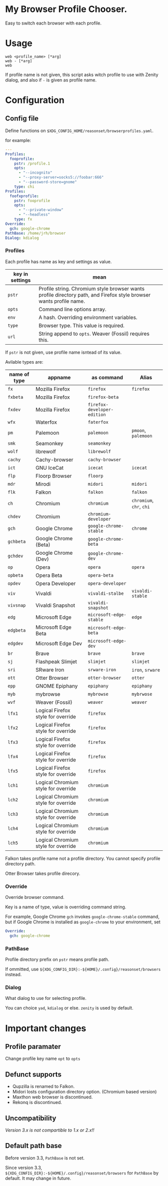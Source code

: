 # My Browser Profile Chooser.

Easy to switch each browser with each profile.

# Usage

```
web <profile_name> [*arg]
web - [*arg]
web
```

If profile name is not given, this script asks witch profile to use with Zenity dialog,
and also if `-` is given as profile name.

# Configuration

## Config file

Define functions on `$XDG_CONFIG_HOME/reasonset/browserprofiles.yaml`.

for example:

```yaml
---
Profiles:
  fooprofile:
    pstr: /profile.1
    opts:
      - "--incognito"
      - "--proxy-server=socks5://foobar:666"
      - "--password-store=gnome"
    type: chi
Profiles:
  foofxprofile:
    pstr: fooprofile
    opts:
      - "--private-window"
      - "--headless"
    type: fx
Override:
  gch: google-chrome
PathBase: /home/jrh/browser
Dialog: kdialog
```

### Profiles

Each profile has name as key and settings as value.

|key in settings|mean|
|-------|---------------------------|
|`pstr`|Profile string. Chromium style browser wants profile directory path, and Firefox style browser wants profile name.|
|`opts`|Command line options array.|
|`env`|A hash. Overriding environment variables.|
|`type`|Browser type. This value is required.|
|`url`|String append to `opts`. Weaver (Fossil) requires this.|

If `pstr` is not given, use profile name isntead of its value.

Avilable types are:

|name of type|appname|as command|Alias|
|-----|--------|-----------------|-----------|
|`fx`|Mozilla Firefox|`firefox`|`firefox`|
|`fxbeta`|Mozilla Firefox|`firefox-beta`||
|`fxdev`|Mozilla Firefox|`firefox-developer-edition`||
|`wfx`|Waterfox|`faterfox`||
|`pm`|Palemoon|`palemoon`|`pmoon`, `palemoon`|
|`smk`|Seamonkey|`seamonkey`||
|`wolf`|librewolf|`librewolf`||
|`cachy`|Cachy-browser|`cachy-browser`||
|`ict`|GNU IceCat|`icecat`|`icecat`|
|`flp`|Floorp Browser|`floorp`||
|`mdr`|Mirodi|`midori`|`midori`|
|`flk`|Falkon|`falkon`|`falkon`|
|`ch`|Chromium|`chromium`|`chromium`, `chr`, `chi`|
|`chdev`|Chromium|`chromium-developer`||
|`gch`|Google Chrome|`google-chrome-stable`|`chrome`|
|`gchbeta`|Google Chrome (Beta)|`google-chrome-beta`||
|`gchdev`|Google Chrome (Dev)|`google-chrome-dev`||
|`op`|Opera|`opera`|`opera`|
|`opbeta`|Opera Beta|`opera-beta`||
|`opdev`|Opera Developer|`opera-developer`||
|`viv`|Vivaldi|`vivaldi-stalbe`|`vivaldi-stable`|
|`vivsnap`|Vivaldi Snapshot|`vivaldi-snapshot`||
|`edg`|Microsoft Edge|`microsoft-edge-stable`|`edge`|
|`edgbeta`|Microsoft Edge Beta|`microsoft-edge-beta`||
|`edgdev`|Microsoft Edge Dev|`microsoft-edge-dev`||
|`br`|Brave|`brave`|`brave`|
|`sj`|Flashpeak Slimjet|`slimjet`|`slimjet`|
|`sri`|SRware Iron|`srware-iron`|`iron`, `srware`|
|`ott`|Otter Browser|`otter-browser`|`otter`|
|`epp`|GNOME Epiphany|`epiphany`|`epiphany`|
|`myb`|mybrowse|`mybrowse`|`mybrwose`|
|`wvf`|Weaver (Fossil)|`weaver`|`weaver`|
|`lfx1`|Logical Firefox style for override|`firefox`||
|`lfx2`|Logical Firefox style for override|`firefox`||
|`lfx3`|Logical Firefox style for override|`firefox`||
|`lfx4`|Logical Firefox style for override|`firefox`||
|`lfx5`|Logical Firefox style for override|`firefox`||
|`lch1`|Logical Chromium style for override|`chromium`||
|`lch2`|Logical Chromium style for override|`chromium`||
|`lch3`|Logical Chromium style for override|`chromium`||
|`lch4`|Logical Chromium style for override|`chromium`||
|`lch5`|Logical Chromium style for override|`chromium`||

Falkon takes profile name not a profile directory.
You cannot specify profile directory path.

Otter Browser takes profile direcory.

### Override

Override browser command.

Key is a name of type, value is overriding command string.

For example, Google Chrome `gch` invokes `google-chrome-stable` command,
but if Google Chrome is installed as `google-chrome` to your environment, set

```yaml
Override:
  gch: google-chrome
```

### PathBase

Profile directory prefix on `pstr` means profile path.

If ommitted, use `${XDG_CONFIG_DIR}:-${HOME}/.config}/reasonset/browsers` instead.

### Dialog

What dialog to use for selecting profile.

You can choice `yad`, `kdialog` or else.
`zenity` is used by default.

# Important changes

## Profile paramater

Change profile key name `opt` to `opts`

## Defunct supports

* Qupzilla is renamed to Falkon.
* Midori losts configuration directory option. (Chromium based version)
* Maxthon web browser is discontinued.
* Rekonq is discontinued.

## Uncompatibility

*Version 3.x is not compartible to 1.x or 2.x!!*

## Default path base

Before version 3.3, `PathBase` is not set.

Since version 3.3, `${XDG_CONFIG_DIR}:-${HOME}/.config}/reasonset/browsers` for `PathBase` by default.
It may change in future.
